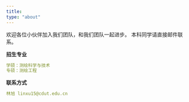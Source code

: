 ```yaml
---
title: 
type: "about"
---
```


欢迎各位小伙伴加入我们团队，和我们团队一起进步。
本科同学请直接邮件联系。

**招生专业**
```yml
学硕：测绘科学与技术
专硕：测绘工程
```


**联系方式**
```yml
林旭 linxu15@cdut.edu.cn
```
